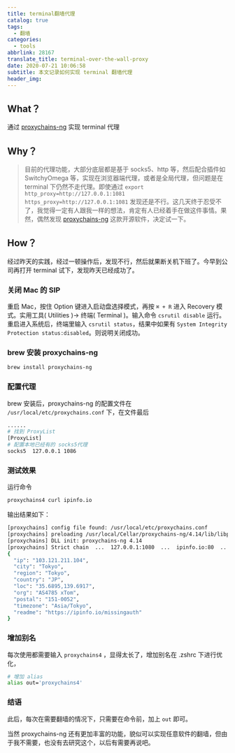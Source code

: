 ```yaml
---
title: terminal翻墙代理
catalog: true
tags:
  - 翻墙
categories:
  - tools
abbrlink: 28167
translate_title: terminal-over-the-wall-proxy
date: 2020-07-21 10:06:58
subtitle: 本文记录如何实现 terminal 翻墙代理
header_img:
---
```


## What？

通过 [proxychains-ng](https://github.com/rofl0r/proxychains-ng) 实现 terminal 代理

## Why？

> 目前的代理功能，大部分底层都是基于 socks5、http 等，然后配合插件如 SwitchyOmega 等，实现在浏览器端代理，或者是全局代理，但问题是在 terminal 下仍然不走代理。即使通过 `export http_proxy=http://127.0.0.1:1081 https_proxy=http://127.0.0.1:1081` 发现还是不行。这几天终于忍受不了，我觉得一定有人跟我一样的想法，肯定有人已经着手在做这件事情。果然，偶然发现 [proxychains-ng](https://github.com/rofl0r/proxychains-ng) 这款开源软件，决定试一下。

## How？

经过昨天的实践，经过一顿操作后，发现不行，然后就果断关机下班了。今早到公司再打开 terminal 试下，发现昨天已经成功了。

### 关闭 Mac 的 SIP

重启 Mac，按住 Option 键进入启动盘选择模式，再按 `⌘ + R` 进入 Recovery 模式。实用工具( Utilities )-> 终端( Terminal )。输入命令 `csrutil disable` 运行。重启进入系统后，终端里输入 `csrutil status`，结果中如果有 `System Integrity Protection status:disabled`。则说明关闭成功。

### brew 安装 proxychains-ng

```bash
brew install proxychains-ng
```

### 配置代理

brew 安装后，proxychains-ng 的配置文件在 `/usr/local/etc/proxychains.conf` 下，在文件最后

```bash
......
# 找到 ProxyList
[ProxyList]
# 配置本地已经有的 socks5代理
socks5  127.0.0.1 1086
```

### 测试效果

运行命令

```bash
proxychains4 curl ipinfo.io
```

输出结果如下：

```bash
[proxychains] config file found: /usr/local/etc/proxychains.conf
[proxychains] preloading /usr/local/Cellar/proxychains-ng/4.14/lib/libproxychains4.dylib
[proxychains] DLL init: proxychains-ng 4.14
[proxychains] Strict chain  ...  127.0.0.1:1080  ...  ipinfo.io:80  ...  OK
{
  "ip": "103.121.211.104",
  "city": "Tokyo",
  "region": "Tokyo",
  "country": "JP",
  "loc": "35.6895,139.6917",
  "org": "AS4785 xTom",
  "postal": "151-0052",
  "timezone": "Asia/Tokyo",
  "readme": "https://ipinfo.io/missingauth"
}
```

### 增加别名

每次使用都需要输入 `proxychains4` ，显得太长了，增加别名在 .zshrc 下进行优化，

```bash
# 增加 alias
alias out='proxychains4'
```

### 结语

此后，每次在需要翻墙的情况下，只需要在命令前，加上 `out` 即可。

当然 proxychains-ng 还有更加丰富的功能，貌似可以实现任意软件的翻墙，但由于我不需要，也没有去研究这个，以后有需要再说吧。
